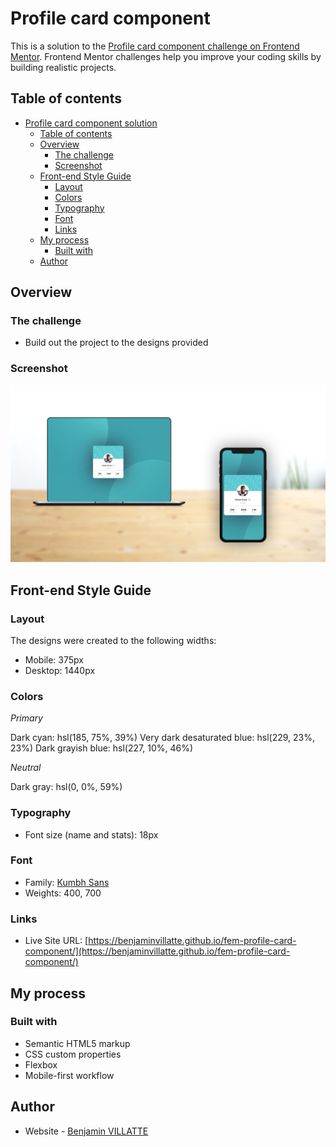 # Profile card component

This is a solution to the [Profile card component challenge on Frontend Mentor](https://www.frontendmentor.io/challenges/profile-card-component-cfArpWshJ). Frontend Mentor challenges help you improve your coding skills by building realistic projects. 

## Table of contents

- [Profile card component solution](#profile-card-component-solution)
  - [Table of contents](#table-of-contents)
  - [Overview](#overview)
    - [The challenge](#the-challenge)
    - [Screenshot](#screenshot)
  - [Front-end Style Guide](#front-end-style-guide)
    - [Layout](#layout)
    - [Colors](#colors)
    - [Typography](#typography)
    - [Font](#font)
    - [Links](#links)
  - [My process](#my-process)
    - [Built with](#built-with)
  - [Author](#author)


## Overview

### The challenge

- Build out the project to the designs provided

### Screenshot

![](./screenshot.jpg)


## Front-end Style Guide

### Layout

The designs were created to the following widths:

- Mobile: 375px
- Desktop: 1440px

### Colors

_Primary_

Dark cyan: hsl(185, 75%, 39%)
Very dark desaturated blue: hsl(229, 23%, 23%)
Dark grayish blue: hsl(227, 10%, 46%)

_Neutral_

Dark gray: hsl(0, 0%, 59%)

### Typography

- Font size (name and stats): 18px

### Font

- Family: [Kumbh Sans](https://fonts.google.com/specimen/Kumbh+Sans)
- Weights: 400, 700


### Links

- Live Site URL: [https://benjaminvillatte.github.io/fem-profile-card-component/](https://benjaminvillatte.github.io/fem-profile-card-component/)

## My process

### Built with

- Semantic HTML5 markup
- CSS custom properties
- Flexbox
- Mobile-first workflow

## Author

- Website - [Benjamin VILLATTE](https://www.benjaminvillatte.fr)
